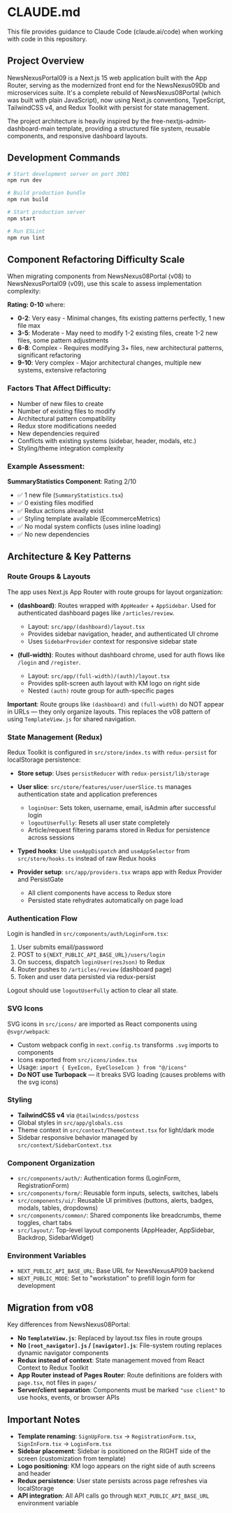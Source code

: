 # CLAUDE.md

This file provides guidance to Claude Code (claude.ai/code) when working with code in this repository.

## Project Overview

NewsNexusPortal09 is a Next.js 15 web application built with the App Router, serving as the modernized front end for the NewsNexus09Db and microservices suite. It's a complete rebuild of NewsNexus08Portal (which was built with plain JavaScript), now using Next.js conventions, TypeScript, TailwindCSS v4, and Redux Toolkit with persist for state management.

The project architecture is heavily inspired by the free-nextjs-admin-dashboard-main template, providing a structured file system, reusable components, and responsive dashboard layouts.

## Development Commands

```bash
# Start development server on port 3001
npm run dev

# Build production bundle
npm run build

# Start production server
npm start

# Run ESLint
npm run lint
```

## Component Refactoring Difficulty Scale

When migrating components from NewsNexus08Portal (v08) to NewsNexusPortal09 (v09), use this scale to assess implementation complexity:

**Rating: 0-10** where:
- **0-2**: Very easy - Minimal changes, fits existing patterns perfectly, 1 new file max
- **3-5**: Moderate - May need to modify 1-2 existing files, create 1-2 new files, some pattern adjustments
- **6-8**: Complex - Requires modifying 3+ files, new architectural patterns, significant refactoring
- **9-10**: Very complex - Major architectural changes, multiple new systems, extensive refactoring

### Factors That Affect Difficulty:
- Number of new files to create
- Number of existing files to modify
- Architectural pattern compatibility
- Redux store modifications needed
- New dependencies required
- Conflicts with existing systems (sidebar, header, modals, etc.)
- Styling/theme integration complexity

### Example Assessment:
**SummaryStatistics Component**: Rating 2/10
- ✅ 1 new file (`SummaryStatistics.tsx`)
- ✅ 0 existing files modified
- ✅ Redux actions already exist
- ✅ Styling template available (EcommerceMetrics)
- ✅ No modal system conflicts (uses inline loading)
- ✅ No new dependencies

## Architecture & Key Patterns

### Route Groups & Layouts

The app uses Next.js App Router with route groups for layout organization:

- **(dashboard)**: Routes wrapped with `AppHeader` + `AppSidebar`. Used for authenticated dashboard pages like `/articles/review`.
  - Layout: `src/app/(dashboard)/layout.tsx`
  - Provides sidebar navigation, header, and authenticated UI chrome
  - Uses `SidebarProvider` context for responsive sidebar state

- **(full-width)**: Routes without dashboard chrome, used for auth flows like `/login` and `/register`.
  - Layout: `src/app/(full-width)/(auth)/layout.tsx`
  - Provides split-screen auth layout with KM logo on right side
  - Nested `(auth)` route group for auth-specific pages

**Important**: Route groups like `(dashboard)` and `(full-width)` do NOT appear in URLs — they only organize layouts. This replaces the v08 pattern of using `TemplateView.js` for shared navigation.

### State Management (Redux)

Redux Toolkit is configured in `src/store/index.ts` with `redux-persist` for localStorage persistence:

- **Store setup**: Uses `persistReducer` with `redux-persist/lib/storage`
- **User slice**: `src/store/features/user/userSlice.ts` manages authentication state and application preferences
  - `loginUser`: Sets token, username, email, isAdmin after successful login
  - `logoutUserFully`: Resets all user state completely
  - Article/request filtering params stored in Redux for persistence across sessions

- **Typed hooks**: Use `useAppDispatch` and `useAppSelector` from `src/store/hooks.ts` instead of raw Redux hooks

- **Provider setup**: `src/app/providers.tsx` wraps app with Redux Provider and PersistGate
  - All client components have access to Redux store
  - Persisted state rehydrates automatically on page load

### Authentication Flow

Login is handled in `src/components/auth/LoginForm.tsx`:
1. User submits email/password
2. POST to `${NEXT_PUBLIC_API_BASE_URL}/users/login`
3. On success, dispatch `loginUser(resJson)` to Redux
4. Router pushes to `/articles/review` (dashboard page)
5. Token and user data persisted via redux-persist

Logout should use `logoutUserFully` action to clear all state.

### SVG Icons

SVG icons in `src/icons/` are imported as React components using `@svgr/webpack`:

- Custom webpack config in `next.config.ts` transforms `.svg` imports to components
- Icons exported from `src/icons/index.tsx`
- Usage: `import { EyeIcon, EyeCloseIcon } from "@/icons"`
- **Do NOT use Turbopack** — it breaks SVG loading (causes problems with the svg icons)

### Styling

- **TailwindCSS v4** via `@tailwindcss/postcss`
- Global styles in `src/app/globals.css`
- Theme context in `src/context/ThemeContext.tsx` for light/dark mode
- Sidebar responsive behavior managed by `src/context/SidebarContext.tsx`

### Component Organization

- `src/components/auth/`: Authentication forms (LoginForm, RegistrationForm)
- `src/components/form/`: Reusable form inputs, selects, switches, labels
- `src/components/ui/`: Reusable UI primitives (buttons, alerts, badges, modals, tables, dropdowns)
- `src/components/common/`: Shared components like breadcrumbs, theme toggles, chart tabs
- `src/layout/`: Top-level layout components (AppHeader, AppSidebar, Backdrop, SidebarWidget)

### Environment Variables

- `NEXT_PUBLIC_API_BASE_URL`: Base URL for NewsNexusAPI09 backend
- `NEXT_PUBLIC_MODE`: Set to "workstation" to prefill login form for development

## Migration from v08

Key differences from NewsNexus08Portal:

- **No `TemplateView.js`**: Replaced by layout.tsx files in route groups
- **No `[root_navigator].js` / `[navigator].js`**: File-system routing replaces dynamic navigator components
- **Redux instead of context**: State management moved from React Context to Redux Toolkit
- **App Router instead of Pages Router**: Route definitions are folders with `page.tsx`, not files in `pages/`
- **Server/client separation**: Components must be marked `"use client"` to use hooks, events, or browser APIs

## Important Notes

- **Template renaming**: `SignUpForm.tsx` → `RegistrationForm.tsx`, `SignInForm.tsx` → `LoginForm.tsx`
- **Sidebar placement**: Sidebar is positioned on the RIGHT side of the screen (customization from template)
- **Logo positioning**: KM logo appears on the right side of auth screens and header
- **Redux persistence**: User state persists across page refreshes via localStorage
- **API integration**: All API calls go through `NEXT_PUBLIC_API_BASE_URL` environment variable
